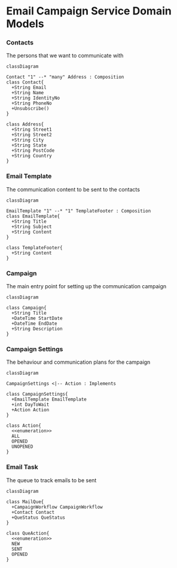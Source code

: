 ﻿# Email Campaign Service Domain Models

### Contacts
The persons that we want to communicate with
```mermaid 
classDiagram

Contact "1" --* "many" Address : Composition
class Contact{
  +String Email
  +String Name
  +String IdentityNo
  +String PhoneNo
  +Unsubscribe()
}

class Address{
  +String Street1
  +String Street2
  +String City
  +String State
  +String PostCode
  +String Country
}
```

### Email Template
The communication content to be sent to the contacts
```mermaid 
classDiagram

EmailTemplate "1" --* "1" TemplateFooter : Composition
class EmailTemplate{
  +String Title
  +String Subject
  +String Content
}

class TemplateFooter{
  +String Content
}
```

### Campaign
The main entry point for setting up the communication campaign

```mermaid 
classDiagram

class Campaign{
  +String Title
  +DateTime StartDate
  +DateTime EndDate
  +String Description
}

```

### Campaign Settings
The behaviour and communication plans for the campaign

```mermaid 
classDiagram

CampaignSettings <|-- Action : Implements

class CampaignSettings{
  +EmailTemplate EmailTemplate
  +int DayToWait
  +Action Action
}

class Action{
  <<enumeration>>
  ALL
  OPENED
  UNOPENED
}
```

### Email Task
The queue to track emails to be sent

```mermaid
classDiagram

class MailQue{
  +CampaignWorkflow CampaignWorkflow
  +Contact Contact
  +QueStatus QueStatus
}

class QueAction{
  <<enumeration>>
  NEW
  SENT
  OPENED
}

```

